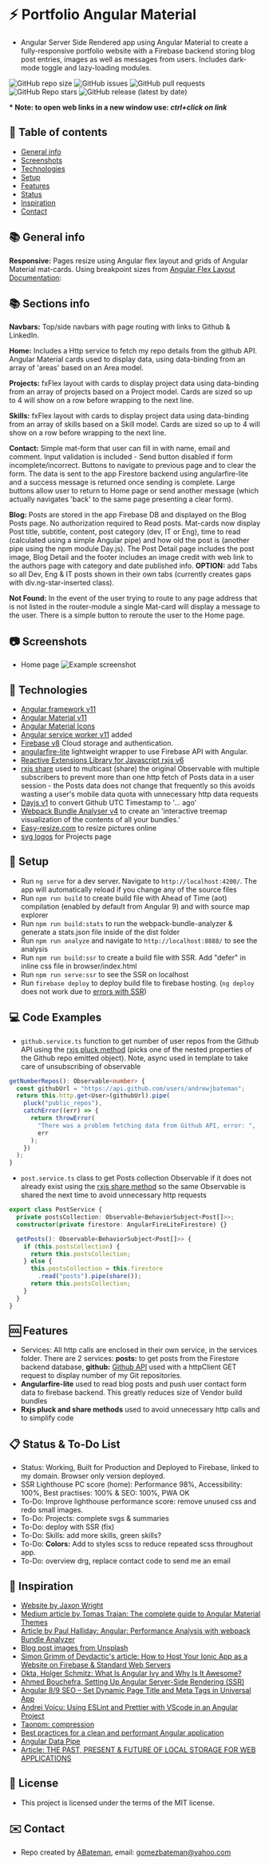 # :zap: Portfolio Angular Material

* Angular Server Side Rendered app using Angular Material to create a fully-responsive portfolio website with a Firebase backend storing blog post entries, images as well as messages from users. Includes dark-mode toggle and lazy-loading modules.

![GitHub repo size](https://img.shields.io/github/repo-size/AndrewJBateman/angular-material-portfolio?style=for-the-badge)
![GitHub issues](https://img.shields.io/github/issues/AndrewJBateman/angular-material-portfolio?style=for-the-badge)
![GitHub pull requests](https://img.shields.io/github/issues-pr/AndrewJBateman/angular-material-portfolio?style=for-the-badge)
![GitHub Repo stars](https://img.shields.io/github/stars/AndrewJBateman/angular-material-portfolio?style=for-the-badge)
![GitHub release (latest by date)](https://img.shields.io/github/v/release/AndrewJBateman/angular-material-portfolio?style=for-the-badge)

**\* Note: to open web links in a new window use: _ctrl+click on link_**

## :page_facing_up: Table of contents

* [General info](#general-info)
* [Screenshots](#screenshots)
* [Technologies](#technologies)
* [Setup](#setup)
* [Features](#features)
* [Status](#status)
* [Inspiration](#inspiration)
* [Contact](#contact)

## :books: General info

**Responsive:** Pages resize using Angular flex layout and grids of Angular Material mat-cards. Using breakpoint sizes from [Angular Flex Layout Documentation](https://github.com/angular/flex-layout/wiki/Responsive-API):

## :books: Sections info

**Navbars:** Top/side navbars with page routing with links to Github & LinkedIn.

**Home:** Includes a Http service to fetch my repo details from the github API. Angular Material cards used to display data, using data-binding from an array of 'areas' based on an Area model.

**Projects:** fxFlex layout with cards to display project data using data-binding from an array of projects based on a Project model. Cards are sized so up to 4 will show on a row before wrapping to the next line.

**Skills:** fxFlex layout with cards to display project data using data-binding from an array of skills based on a Skill model. Cards are sized so up to 4 will show on a row before wrapping to the next line.

**Contact:** Simple mat-form that user can fill in with name, email and comment. Input validation is included - Send button disabled if form incomplete/incorrect. Buttons to navigate to previous page and to clear the form. The data is sent to the app Firestore backend using angularfire-lite and a success message is returned once sending is complete. Large buttons allow user to return to Home page or send another message (which actually navigates 'back' to the same page presenting a clear form).

**Blog:** Posts are stored in the app Firebase DB and displayed on the Blog Posts page. No authorization required to Read posts.
  Mat-cards now display Post title, subtitle, content, post category (dev, IT or Eng), time to read (calculated using a simple Angular pipe) and how old the post is (another pipe using the npm module Day.js). The Post Detail page includes the post image, Blog Detail and the footer includes an image credit with web link to the authors page with category and date published info. **OPTION:** add Tabs so all Dev, Eng & IT posts shown in their own tabs (currently creates gaps with div.ng-star-inserted class).

**Not Found:** In the event of the user trying to route to any page address that is not listed in the router-module a single Mat-card will display a message to the user. There is a simple button to reroute the user to the Home page.

## :camera: Screenshots

* Home page
  ![Example screenshot](./img/home.jpg)

## :signal_strength: Technologies

* [Angular framework v11](https://angular.io/)
* [Angular Material v11](https://material.angular.io/)
* [Angular Material Icons](https://material.io/resources/icons/?style=baseline)
* [Angular service worker v11](https://angular.io/guide/service-worker-intro) added
* [Firebase v8](https://firebase.google.com) Cloud storage and authentication.
* [angularfire-lite](https://www.npmjs.com/package/angularfire-lite) lightweight wrapper to use Firebase API with Angular.
* [Reactive Extensions Library for Javascript rxjs v6](https://rxjs-dev.firebaseapp.com/)
* [rxjs share](https://rxjs.dev/api/operators/share) used to multicast (share) the original Observable with multiple subscribers to prevent more than one http fetch of Posts data in a user session - the Posts data does not change that frequently so this avoids wasting a user's mobile data quota with unnecessary http data requests
* [Dayjs v1](https://github.com/iamkun/dayjs) to convert Github UTC Timestamp to '... ago'
* [Webpack Bundle Analyser v4](https://www.npmjs.com/pawebpack-bundle-analyzerckage/webpack-bundle-analyzer) to create an 'interactive treemap visualization of the contents of all your bundles.'
* [Easy-resize.com](https://www.easy-resize.com/en/) to resize pictures online
* [svg logos](https://worldvectorlogo.com/) for Projects page

## :floppy_disk: Setup

* Run `ng serve` for a dev server. Navigate to `http://localhost:4200/`. The app will automatically reload if you change any of the source files
* Run `npm run build` to create build file with Ahead of Time (aot) compilation (enabled by default from Angular 9) and with source map explorer
* Run `npm run build:stats` to run the webpack-bundle-analyzer & generate a stats.json file inside of the dist folder
* Run `npm run analyze` and navigate to `http://localhost:8888/` to see the analysis
* Run `npm run build:ssr` to create a build file with SSR. Add "defer" in inline css file in browser/index.html
* Run `npm run serve:ssr` to see the SSR on localhost
* Run `firebase deploy` to deploy build file to firebase hosting. (`ng deploy` does not work due to [errors with SSR](https://stackoverflow.com/questions/61913016/angular-npm-run-servessr-fails))

## :computer: Code Examples

* `github.service.ts` function to get number of user repos from the Github API using the [rxjs pluck method](https://rxjs.dev/api/operators/pluck) (picks one of the nested properties of the Github repo emitted object). Note, async used in template to take care of unsubscribing of observable

```typescript
getNumberRepos(): Observable<number> {
  const githubUrl = "https://api.github.com/users/andrewjbateman";
  return this.http.get<User>(githubUrl).pipe(
    pluck("public_repos"),
    catchError((err) => {
      return throwError(
        "There was a problem fetching data from Github API, error: ",
        err
      );
    })
  );
}
```

* `post.service.ts` class to get Posts collection Observable if it does not already exist using the [rxjs share method](https://rxjs.dev/api/operators/share) so the same Observable is shared the next time to avoid unnecessary http requests

```typescript
export class PostService {
  private postsCollection: Observable<BehaviorSubject<Post[]>>;
  constructor(private firestore: AngularFireLiteFirestore) {}

  getPosts(): Observable<BehaviorSubject<Post[]>> {
    if (this.postsCollection) {
      return this.postsCollection;
    } else {
      this.postsCollection = this.firestore
        .read("posts").pipe(share());
      return this.postsCollection;
    }
  }
}
```

## :cool: Features

* Services: All http calls are enclosed in their own service, in the services folder. There are 2 services: **posts:** to get posts from the Firestore backend database, **github:** [Github API](https://developer.github.com/v4/query/) used with a httpClient GET request to display number of my Git repositories.
* **Angularfire-lite** used to read blog posts and push user contact form data to firebase backend. This greatly reduces size of Vendor build bundles
* **Rxjs pluck and share methods** used to avoid unnecessary http calls and to simplify code

## :clipboard: Status & To-Do List

* Status: Working, Built for Production and Deployed to Firebase, linked to my domain. Browser only version deployed.
* SSR Lighthouse PC score (home): Performance 98%, Accessibility: 100%, Best practises: 100% & SEO: 100%, PWA OK
* To-Do: Improve lighthouse performance score: remove unused css and redo small images.
* To-Do: Projects: complete svgs & summaries
* To-Do: deploy with SSR (fix)
* To-Do: Skills: add more skills, green skills?
* To-Do: **Colors:** Add to styles scss to reduce repeated scss throughout app.
* To-Do: overview drg, replace contact code to send me an email

## :clap: Inspiration

* [Website by Jaxon Wright](https://jaxonwright.com/)
* [Medium article by Tomas Trajan: The complete guide to Angular Material Themes](https://medium.com/@tomastrajan/the-complete-guide-to-angular-material-themes-4d165a9d24d1)
* [Article by Paul Halliday: Angular: Performance Analysis with webpack Bundle Analyzer](https://alligator.io/angular/angular-webpack-bundle-analyzer/)
* [Blog post images from Unsplash](https://unsplash.com/)
* [Simon Grimm of Devdactic's article: How to Host Your Ionic App as a Website on Firebase & Standard Web Servers](https://devdactic.com/host-ionic-website-firebase/)
* [Okta, Holger Schmitz: What Is Angular Ivy and Why Is It Awesome?](https://developer.okta.com/blog/2020/02/12/angular-ivy)
* [Ahmed Bouchefra, Setting Up Angular Server-Side Rendering (SSR)](https://blog.jscrambler.com/setting-up-angular-server-side-rendering-ssr/)
* [Angular 8/9 SEO – Set Dynamic Page Title and Meta Tags in Universal App](https://www.positronx.io/angular-seo-set-dynamic-page-title-meta-tags-in-universal-app/)
* [Andrei Voicu: Using ESLint and Prettier with VScode in an Angular Project](https://dev.to/dreiv/using-eslint-and-prettier-with-vscode-in-an-angular-project-42ib)
* [Taonpm: compression](https://developer.aliyun.com/mirror/npm/package/compression)
* [Best practices for a clean and performant Angular application](https://www.freecodecamp.org/news/best-practices-for-a-clean-and-performant-angular-application-288e7b39eb6f/)
* [Angular Data Pipe](https://angular.io/api/common/DatePipe)
* [Article: THE PAST, PRESENT & FUTURE OF LOCAL STORAGE FOR WEB APPLICATIONS](http://diveintohtml5.info/storage.html)

## :file_folder: License

* This project is licensed under the terms of the MIT license.

## :envelope: Contact

* Repo created by [ABateman](https://github.com/AndrewJBateman), email: gomezbateman@yahoo.com
